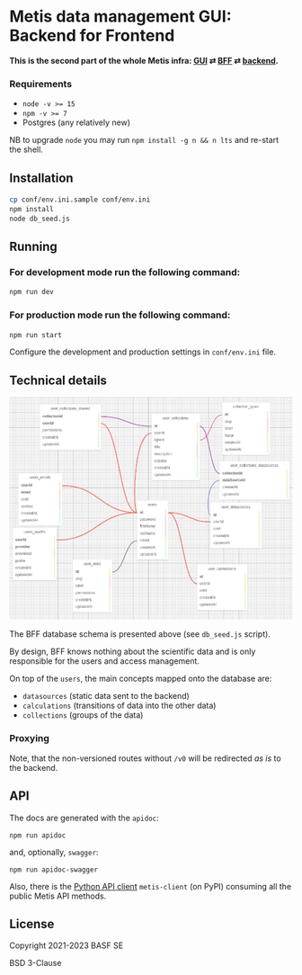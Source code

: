 # Metis data management GUI: Backend for Frontend

**This is the second part of the whole Metis infra: [GUI](https://github.com/basf/metis-gui) &rlarr; [BFF](https://github.com/basf/metis-bff) &rlarr; [backend](https://github.com/basf/metis-backend).**

### Requirements

- `node -v >= 15`
- `npm -v >= 7`
- Postgres (any relatively new)

NB to upgrade `node` you may run `npm install -g n && n lts` and re-start the shell.


## Installation

```bash
cp conf/env.ini.sample conf/env.ini
npm install
node db_seed.js
```


## Running

### For development mode run the following command:

```bash
npm run dev
```


### For production mode run the following command:

```bash
npm run start
```

Configure the development and production settings in `conf/env.ini` file.


## Technical details

![BFF database schema](https://raw.githubusercontent.com/basf/metis-bff/master/bff_schema.png "BFF Postgres schema")

The BFF database schema is presented above (see `db_seed.js` script).

By design, BFF knows nothing about the scientific data and is only responsible for the users and access management.

On top of the `users`, the main concepts mapped onto the database are:

- `datasources` (static data sent to the backend)
- `calculations` (transitions of data into the other data)
- `collections` (groups of the data)

### Proxying

Note, that the non-versioned routes without `/v0` will be redirected _as is_ to the backend.


## API

The docs are generated with the `apidoc`:

```
npm run apidoc
```

and, optionally, `swagger`:

```
npm run apidoc-swagger
```

Also, there is the [Python API client](https://github.com/tilde-lab/metis-client) `metis-client` (on PyPI) consuming all the public Metis API methods.


## License

Copyright 2021-2023 BASF SE

BSD 3-Clause
